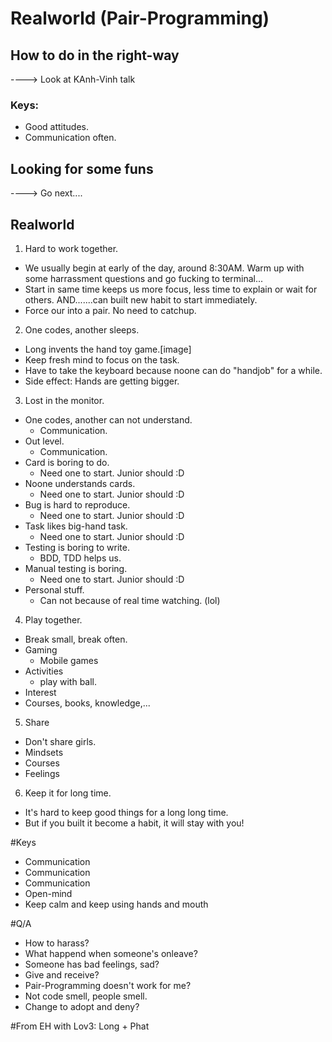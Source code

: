 # Realworld (Pair-Programming)

## How to do in the right-way
----> Look at KAnh-Vinh talk
### Keys:
  - Good attitudes.
  - Communication often.
  
## Looking for some funs
----> Go next....

## Realworld
1. Hard to work together.
  * We usually begin at early of the day, around 8:30AM. Warm up with some harrassment questions and go fucking to terminal...
  * Start in same time keeps us more focus, less time to explain or wait for others. AND.......can built new habit to start immediately.
  * Force our into a pair. No need to catchup.
2. One codes, another sleeps.
  * Long invents the hand toy game.[image]
  * Keep fresh mind to focus on the task.
  * Have to take the keyboard because noone can do "handjob" for a while.
  * Side effect: Hands are getting bigger.
3. Lost in the monitor.
  * One codes, another can not understand.
    * Communication.
  * Out level.
    * Communication.
  * Card is boring to do.
    * Need one to start. Junior should :D
  * Noone understands cards.
    * Need one to start. Junior should :D
  * Bug is hard to reproduce.
    * Need one to start. Junior should :D
  * Task likes big-hand task.
    * Need one to start. Junior should :D
  * Testing is boring to write.
    * BDD, TDD helps us.
  * Manual testing is boring.
    * Need one to start. Junior should :D
  * Personal stuff.
    * Can not because of real time watching. (lol)
4. Play together.
  * Break small, break often.
  * Gaming
    * Mobile games
  * Activities
    * play with ball.
  * Interest
   * Courses, books, knowledge,...

5. Share
  * Don't share girls.
  * Mindsets
  * Courses
  * Feelings
6. Keep it for long time.
  * It's hard to keep good things for a long long time.
  * But if you built it become a habit, it will stay with you!

#Keys
  * Communication
  * Communication
  * Communication
  * Open-mind
  * Keep calm and keep using hands and mouth

#Q/A
  * How to harass?
  * What happend when someone's onleave?
  * Someone has bad feelings, sad?
  * Give and receive?
  * Pair-Programming doesn't work for me?
  * Not code smell, people smell.
  * Change to adopt and deny?

#From EH with Lov3: Long + Phat

